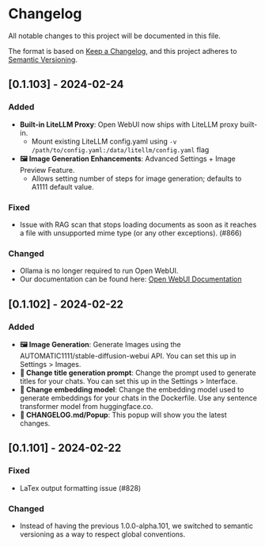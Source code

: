 # Changelog

All notable changes to this project will be documented in this file.

The format is based on [Keep a Changelog](https://keepachangelog.com/en/1.1.0/),
and this project adheres to [Semantic Versioning](https://semver.org/spec/v2.0.0.html).

## [0.1.103] - 2024-02-24

### Added

- **Built-in LiteLLM Proxy**: Open WebUI now ships with LiteLLM proxy built-in.
  - Mount existing LiteLLM config.yaml using `-v /path/to/config.yaml:/data/litellm/config.yaml` flag
- **🖼️ Image Generation Enhancements**: Advanced Settings + Image Preview Feature.
  - Allows setting number of steps for image generation; defaults to A1111 default value.

### Fixed

- Issue with RAG scan that stops loading documents as soon as it reaches a file with unsupported mime type (or any other exceptions). (#866)

### Changed

- Ollama is no longer required to run Open WebUI.
- Our documentation can be found here: [Open WebUI Documentation](https://docs.openwebui.com/)

## [0.1.102] - 2024-02-22

### Added

- **🖼️ Image Generation**: Generate Images using the AUTOMATIC1111/stable-diffusion-webui API. You can set this up in Settings > Images.
- **📝 Change title generation prompt**: Change the prompt used to generate titles for your chats. You can set this up in the Settings > Interface.
- **🤖 Change embedding model**: Change the embedding model used to generate embeddings for your chats in the Dockerfile. Use any sentence transformer model from huggingface.co.
- **📢 CHANGELOG.md/Popup**: This popup will show you the latest changes.

## [0.1.101] - 2024-02-22

### Fixed

- LaTex output formatting issue (#828)

### Changed

- Instead of having the previous 1.0.0-alpha.101, we switched to semantic versioning as a way to respect global conventions.
